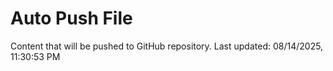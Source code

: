 # Auto Push File

Content that will be pushed to GitHub repository.
Last updated: 08/14/2025, 11:30:53 PM
